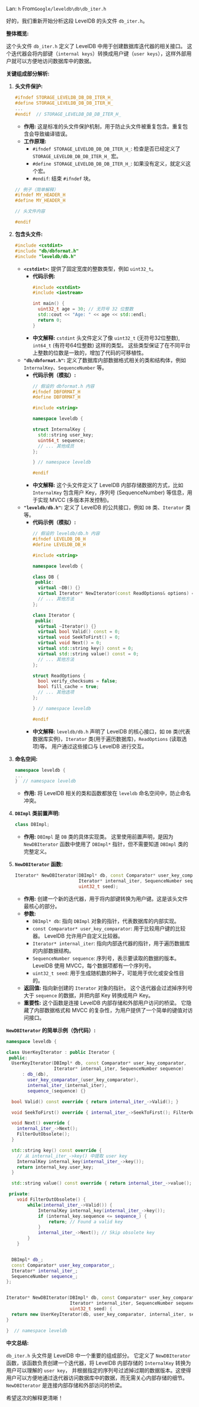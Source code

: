 Lan: `h` From`Google/leveldb\db\db_iter.h`

好的，我们重新开始分析这段 LevelDB 的头文件 `db_iter.h`。

**整体概览:**

这个头文件 `db_iter.h` 定义了 LevelDB 中用于创建数据库迭代器的相关接口。 这个迭代器会将内部键（`internal keys`）转换成用户键（`user keys`），这样外部用户就可以方便地访问数据库中的数据。

**关键组成部分解析:**

1.  **头文件保护:**

    ```c++
    #ifndef STORAGE_LEVELDB_DB_DB_ITER_H_
    #define STORAGE_LEVELDB_DB_DB_ITER_H_
    ...
    #endif  // STORAGE_LEVELDB_DB_DB_ITER_H_
    ```

    *   **作用:** 这是标准的头文件保护机制，用于防止头文件被重复包含。重复包含会导致编译错误。
    *   **工作原理:**
        *   `#ifndef STORAGE_LEVELDB_DB_DB_ITER_H_`: 检查是否已经定义了 `STORAGE_LEVELDB_DB_DB_ITER_H_` 宏。
        *   `#define STORAGE_LEVELDB_DB_DB_ITER_H_`: 如果没有定义，就定义这个宏。
        *   `#endif`: 结束 `#ifndef` 块。

    ```cpp
    // 例子（简单解释）
    #ifndef MY_HEADER_H
    #define MY_HEADER_H

    // 头文件内容

    #endif
    ```

2.  **包含头文件:**

    ```c++
    #include <cstdint>
    #include "db/dbformat.h"
    #include "leveldb/db.h"
    ```

    *   **`<cstdint>`:** 提供了固定宽度的整数类型，例如 `uint32_t`。
        *   **代码示例:**
            ```c++
            #include <cstdint>
            #include <iostream>

            int main() {
              uint32_t age = 30; // 无符号 32 位整数
              std::cout << "Age: " << age << std::endl;
              return 0;
            }
            ```
        *   **中文解释:**  `cstdint` 头文件定义了像 `uint32_t` (无符号32位整数), `int64_t` (有符号64位整数) 这样的类型。  这些类型保证了在不同平台上整数的位数是一致的，增加了代码的可移植性。
    *   **`"db/dbformat.h"`:** 定义了数据库内部数据格式相关的类和结构体，例如 `InternalKey`、`SequenceNumber` 等。
        *   **代码示例（模拟）:**
            ```c++
            // 假设的 dbformat.h 内容
            #ifndef DBFORMAT_H
            #define DBFORMAT_H

            #include <string>

            namespace leveldb {

            struct InternalKey {
              std::string user_key;
              uint64_t sequence;
              // ... 其他成员
            };

            } // namespace leveldb

            #endif
            ```
        *   **中文解释:** 这个头文件定义了 LevelDB 内部存储数据的方式，比如 `InternalKey` 包含用户 Key，序列号 (SequenceNumber) 等信息，用于实现 MVCC (多版本并发控制)。
    *   **`"leveldb/db.h"`:** 定义了 LevelDB 的公共接口，例如 `DB` 类、`Iterator` 类等。
        *   **代码示例（模拟）:**
            ```c++
            // 假设的 leveldb/db.h 内容
            #ifndef LEVELDB_DB_H
            #define LEVELDB_DB_H

            #include <string>

            namespace leveldb {

            class DB {
             public:
              virtual ~DB() {}
              virtual Iterator* NewIterator(const ReadOptions& options) = 0;
              // ... 其他方法
            };

            class Iterator {
             public:
              virtual ~Iterator() {}
              virtual bool Valid() const = 0;
              virtual void SeekToFirst() = 0;
              virtual void Next() = 0;
              virtual std::string key() const = 0;
              virtual std::string value() const = 0;
              // ... 其他方法
            };

            struct ReadOptions {
              bool verify_checksums = false;
              bool fill_cache = true;
              // ... 其他选项
            };

            } // namespace leveldb

            #endif
            ```
        *   **中文解释:**  `leveldb/db.h` 声明了 LevelDB 的核心接口，如 `DB` 类(代表数据库实例)，`Iterator` 类(用于遍历数据库)，`ReadOptions` (读取选项)等。  用户通过这些接口与 LevelDB 进行交互。

3.  **命名空间:**

    ```c++
    namespace leveldb {
    ...
    }  // namespace leveldb
    ```

    *   **作用:**  将 LevelDB 相关的类和函数都放在 `leveldb` 命名空间中，防止命名冲突。

4.  **`DBImpl` 类前置声明:**

    ```c++
    class DBImpl;
    ```

    *   **作用:**  `DBImpl` 是 `DB` 类的具体实现类。 这里使用前置声明，是因为 `NewDBIterator` 函数中使用了 `DBImpl*` 指针，但不需要知道 `DBImpl` 类的完整定义。

5.  **`NewDBIterator` 函数:**

    ```c++
    Iterator* NewDBIterator(DBImpl* db, const Comparator* user_key_comparator,
                            Iterator* internal_iter, SequenceNumber sequence,
                            uint32_t seed);
    ```

    *   **作用:**  创建一个新的迭代器，用于将内部键转换为用户键。这是该头文件最核心的部分。
    *   **参数:**
        *   `DBImpl* db`: 指向 `DBImpl` 对象的指针，代表数据库的内部实现。
        *   `const Comparator* user_key_comparator`: 用于比较用户键的比较器。 LevelDB 允许用户自定义比较器。
        *   `Iterator* internal_iter`: 指向内部迭代器的指针，用于遍历数据库的内部数据结构。
        *   `SequenceNumber sequence`:  序列号，表示要读取的数据的版本。  LevelDB 使用 MVCC，每个数据项都有一个序列号。
        *   `uint32_t seed`: 用于生成随机数的种子，可能用于优化或安全性目的。
    *   **返回值:**  指向新创建的 `Iterator` 对象的指针。  这个迭代器会过滤掉序列号大于 `sequence` 的数据，并把内部 Key 转换成用户 Key。
    *   **重要性:** 这个函数是连接 LevelDB 内部存储和外部用户访问的桥梁。 它隐藏了内部数据格式和 MVCC 的复杂性，为用户提供了一个简单的键值对访问接口。

**`NewDBIterator` 的简单示例（伪代码）:**

```c++
namespace leveldb {

class UserKeyIterator : public Iterator {
 public:
  UserKeyIterator(DBImpl* db, const Comparator* user_key_comparator,
                  Iterator* internal_iter, SequenceNumber sequence)
      : db_(db),
        user_key_comparator_(user_key_comparator),
        internal_iter_(internal_iter),
        sequence_(sequence) {}

  bool Valid() const override { return internal_iter_->Valid(); }

  void SeekToFirst() override { internal_iter_->SeekToFirst(); FilterOutObsolete(); }

  void Next() override {
    internal_iter_->Next();
    FilterOutObsolete();
  }

  std::string key() const override {
    // 从 internal_iter_->key() 中提取 user key
    InternalKey internal_key(internal_iter_->key());
    return internal_key.user_key;
  }

  std::string value() const override { return internal_iter_->value(); }

 private:
    void FilterOutObsolete() {
        while(internal_iter_->Valid()) {
            InternalKey internal_key(internal_iter_->key());
            if (internal_key.sequence <= sequence_) {
                return; // Found a valid key
            }
            internal_iter_->Next(); // Skip obsolete key
        }
    }


  DBImpl* db_;
  const Comparator* user_key_comparator_;
  Iterator* internal_iter_;
  SequenceNumber sequence_;
};


Iterator* NewDBIterator(DBImpl* db, const Comparator* user_key_comparator,
                        Iterator* internal_iter, SequenceNumber sequence,
                        uint32_t seed) {
  return new UserKeyIterator(db, user_key_comparator, internal_iter, sequence);
}

}  // namespace leveldb
```

**中文总结:**

`db_iter.h` 头文件是 LevelDB 中一个重要的组成部分。 它定义了 `NewDBIterator` 函数，该函数负责创建一个迭代器，将 LevelDB 内部存储的 `InternalKey` 转换为用户可以理解的 `user key`， 并根据指定的序列号过滤掉过期的数据版本。这使得用户可以方便地通过迭代器访问数据库中的数据，而无需关心内部存储的细节。  `NewDBIterator` 是连接内部存储和外部访问的桥梁。

希望这次的解释更清晰！
